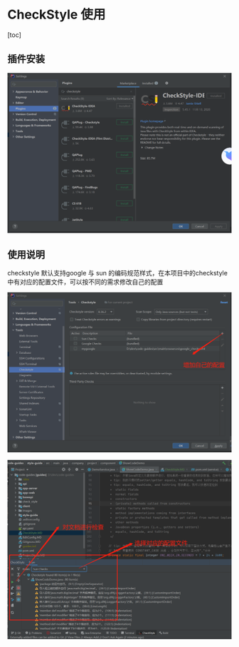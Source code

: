 # CheckStyle 使用

[toc]

## 插件安装

![image-20201126085750895](images/CheckStyle/image-20201126085750895.png)

## 使用说明

checkstyle 默认支持google 与 sun 的编码规范样式，在本项目中的checkstyle 中有对应的配置文件，可以按不同的需求修改自己的配置

![image-20201126090024659](images/CheckStyle/image-20201126090024659.png)

![image-20201126090227216](images/CheckStyle/image-20201126090227216.png)